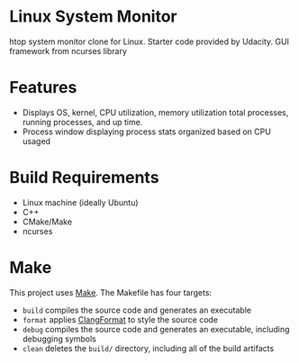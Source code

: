 # Linux System Monitor
htop system monitor clone for Linux.
Starter code provided by Udacity. GUI framework from ncurses library

# Features
* Displays OS, kernel, CPU utilization, memory utilization
  total processes, running processes, and up time.
* Process window displaying process stats organized based on CPU usaged

# Build Requirements
* Linux machine (ideally Ubuntu)
* C++
* CMake/Make
* ncurses

# Make
This project uses [Make](https://www.gnu.org/software/make/). The Makefile has four targets:
* `build` compiles the source code and generates an executable
* `format` applies [ClangFormat](https://clang.llvm.org/docs/ClangFormat.html) to style the source code
* `debug` compiles the source code and generates an executable, including debugging symbols
* `clean` deletes the `build/` directory, including all of the build artifacts
